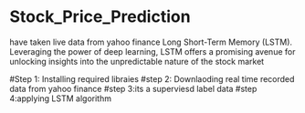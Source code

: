 # Stock_Price_Prediction
have taken live data from yahoo finance
Long Short-Term Memory (LSTM). Leveraging the power of deep learning, LSTM offers a promising avenue for unlocking insights into the unpredictable nature of the stock market


#Step 1: Installing required libraies 
#step 2: Downlaoding real time recorded  data from yahoo finance 
#step 3:its a superviesd label data 
#step 4:applying LSTM algorithm 
